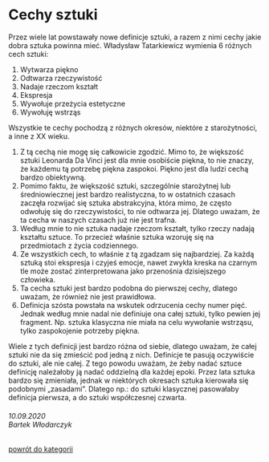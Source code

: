 # **Cechy sztuki**

Przez wiele lat powstawały nowe definicje sztuki, a razem z nimi cechy jakie dobra sztuka powinna mieć. Władysław Tatarkiewicz wymienia 6 różnych cech sztuki:

1.	Wytwarza piękno
2.	Odtwarza rzeczywistość
3.	Nadaje rzeczom kształt
4.	Ekspresja
5.	Wywołuje przeżycia estetyczne
6.	Wywołuję wstrząs

Wszystkie te cechy pochodzą z różnych okresów, niektóre z starożytności, a inne z XX wieku.
1.	Z tą cechą nie mogę się całkowicie zgodzić. Mimo to, że większość sztuki Leonarda Da Vinci jest dla mnie osobiście piękna, to nie znaczy, że każdemu tą potrzebę piękna zaspokoi. Piękno jest dla ludzi cechą bardzo obiektywną.
2.	Pomimo faktu, że większość sztuki, szczególnie starożytnej lub średniowiecznej jest bardzo realistyczna, to w ostatnich czasach zaczęła rozwijać się sztuka abstrakcyjna, która mimo, że często odwołuję się do rzeczywistości, to nie odtwarza jej. Dlatego uważam, że ta cecha w naszych czasach już nie jest trafna.
3.	Według mnie to nie sztuka nadaje rzeczom kształt, tylko rzeczy nadają kształtu sztuce. To przecież właśnie sztuka wzoruję się na przedmiotach z życia codziennego.
4.	Ze wszystkich cech, to właśnie z tą zgadzam się najbardziej. Za każdą sztuką stoi ekspresja i czyjeś emocje, nawet zwykła kreska na czarnym tle może zostać zinterpretowana jako przenośnia dzisiejszego człowieka.
5.	Ta cecha sztuki jest bardzo podobna do pierwszej cechy, dlatego uważam, że również nie jest prawidłowa.
6.	Definicja szósta powstała na wskutek odrzucenia cechy numer pięć. Jednak według mnie nadal nie definiuje ona całej sztuki, tylko pewien jej fragment. Np. sztuka klasyczna nie miała na celu wywołanie wstrząsu, tylko zaspokojenie potrzeby piękna.

Wiele z tych definicji jest bardzo różna od siebie, dlatego uważam, że całej sztuki nie da się zmieścić pod jedną z nich. Definicje te pasują oczywiście do sztuki, ale nie całej. Z tego powodu uważam, że żeby nadać sztuce definicję należałoby ją nadać oddzielną dla każdej epoki. Przez lata sztuka bardzo się zmieniała, jednak w niektórych okresach sztuka kierowała się podobnymi „zasadami”. Dlatego np.: do sztuki klasycznej pasowałaby definicja pierwsza, a do sztuki współczesnej czwarta.

###### 10.09.2020 <br/> Bartek Włodarczyk
[powrót do kategorii](index.html)
